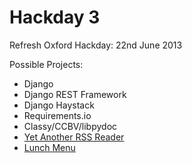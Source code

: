 Hackday 3
=========

Refresh Oxford Hackday: 22nd June 2013


Possible Projects:
* Django
* Django REST Framework
* Django Haystack
* Requirements.io
* Classy/CCBV/libpydoc
* [Yet Another RSS Reader](https://github.com/refreshoxford/YARR)
* [Lunch Menu](http://missionburrito.co.uk/food/menu/)
